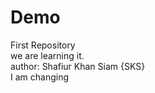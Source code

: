 # Demo
First Repository 
<br>
we are learning it.
<br>
author: Shafiur Khan Siam {SKS}
<br>
I am changing